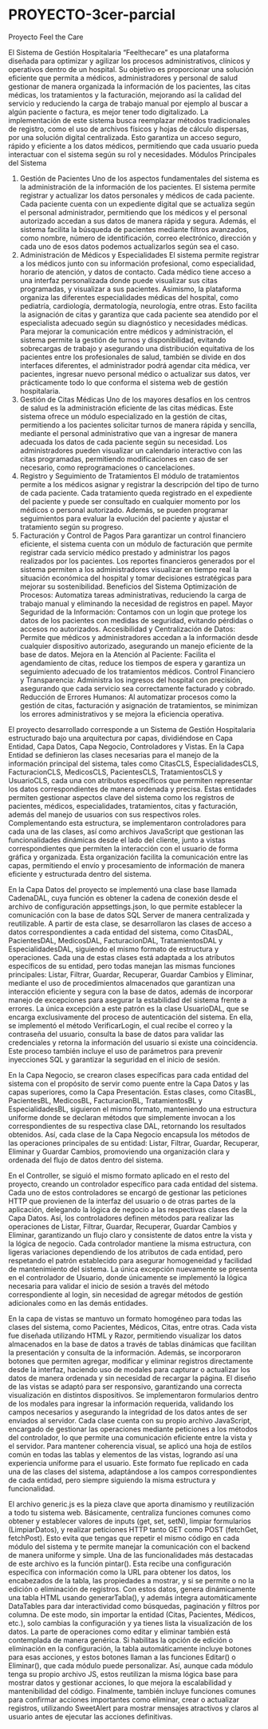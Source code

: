 # PROYECTO-3cer-parcial
Proyecto Feel the Care 

El Sistema de Gestión Hospitalaria “Feelthecare” es una plataforma diseñada para optimizar y agilizar los procesos administrativos, clínicos y operativos dentro de un hospital. Su objetivo es proporcionar una solución eficiente que permita a médicos, administradores y personal de salud gestionar de manera organizada la información de los pacientes, las citas médicas, los tratamientos y la facturación, mejorando así la calidad del servicio y reduciendo la carga de trabajo manual por ejemplo al buscar a algún paciente o factura, es mejor tener todo digitalizado. La implementación de este sistema busca reemplazar métodos tradicionales de registro, como el uso de archivos físicos y hojas de cálculo dispersas, por una solución digital centralizada. Esto garantiza un acceso seguro, rápido y eficiente a los datos médicos, permitiendo que cada usuario pueda interactuar con el sistema según su rol y necesidades. 
Módulos Principales del Sistema
1. Gestión de Pacientes
Uno de los aspectos fundamentales del sistema es la administración de la información de los pacientes. El sistema permite registrar y actualizar los datos personales y médicos de cada paciente. Cada paciente cuenta con un expediente digital que se actualiza según el personal administrador, permitiendo que los médicos y el personal autorizado accedan a sus datos de manera rápida y segura. Además, el sistema facilita la búsqueda de pacientes mediante filtros avanzados, como nombre, número de identificación, correo electrónico, dirección y cada uno de esos datos podemos actualizarlos según sea el caso.
2. Administración de Médicos y Especialidades
El sistema permite registrar a los médicos junto con su información profesional, como especialidad, horario de atención, y datos de contacto. Cada médico tiene acceso a una interfaz personalizada donde puede visualizar sus citas programadas, y visualizar a sus pacientes.
Asimismo, la plataforma organiza las diferentes especialidades médicas del hospital, como pediatría, cardiología, dermatología, neurología, entre otras. Esto facilita la asignación de citas y garantiza que cada paciente sea atendido por el especialista adecuado según su diagnóstico y necesidades médicas.
Para mejorar la comunicación entre médicos y administración, el sistema permite la gestión de turnos y disponibilidad, evitando sobrecargas de trabajo y asegurando una distribución equitativa de los pacientes entre los profesionales de salud, también se divide en dos interfaces diferentes, el administrador podrá agendar cita médica, ver pacientes, ingresar nuevo personal médico o actualizar sus datos, ver prácticamente todo lo que conforma el sistema web de gestión hospitalaria.
3. Gestión de Citas Médicas
Uno de los mayores desafíos en los centros de salud es la administración eficiente de las citas médicas. Este sistema ofrece un módulo especializado en la gestión de citas, permitiendo a los pacientes solicitar turnos de manera rápida y sencilla, mediante el personal administrativo que van a ingresar de manera adecuada los datos de cada paciente según su necesidad.
Los administradores pueden visualizar un calendario interactivo con las citas programadas, permitiendo modificaciones en caso de ser necesario, como reprogramaciones o cancelaciones. 
4. Registro y Seguimiento de Tratamientos
El módulo de tratamientos permite a los médicos asignar y registrar la descripción del tipo de turno de cada paciente. Cada tratamiento queda registrado en el expediente del paciente y puede ser consultado en cualquier momento por los médicos o personal autorizado. Además, se pueden programar seguimientos para evaluar la evolución del paciente y ajustar el tratamiento según su progreso.
5. Facturación y Control de Pagos
Para garantizar un control financiero eficiente, el sistema cuenta con un módulo de facturación que permite registrar cada servicio médico prestado y administrar los pagos realizados por los pacientes.
Los reportes financieros generados por el sistema permiten a los administradores visualizar en tiempo real la situación económica del hospital y tomar decisiones estratégicas para mejorar su sostenibilidad.
Beneficios del Sistema
Optimización de Procesos: Automatiza tareas administrativas, reduciendo la carga de trabajo manual y eliminando la necesidad de registros en papel.
Mayor Seguridad de la Información: Contamos con un login que protege los datos de los pacientes con medidas de seguridad, evitando pérdidas o accesos no autorizados.
Accesibilidad y Centralización de Datos: Permite que médicos y administradores accedan a la información desde cualquier dispositivo autorizado, asegurando un manejo eficiente de la base de datos.
Mejora en la Atención al Paciente: Facilita el agendamiento de citas, reduce los tiempos de espera y garantiza un seguimiento adecuado de los tratamientos médicos.
Control Financiero y Transparencia: Administra los ingresos del hospital con precisión, asegurando que cada servicio sea correctamente facturado y cobrado.
Reducción de Errores Humanos: Al automatizar procesos como la gestión de citas, facturación y asignación de tratamientos, se minimizan los errores administrativos y se mejora la eficiencia operativa.




El proyecto desarrollado corresponde a un Sistema de Gestión Hospitalaria estructurado bajo una arquitectura por capas, dividiéndose en Capa Entidad, Capa Datos, Capa Negocio, Controladores y Vistas. En la Capa Entidad se definieron las clases necesarias para el manejo de la información principal del sistema, tales como CitasCLS, EspecialidadesCLS, FacturacionCLS, MedicosCLS, PacientesCLS, TratamientosCLS y UsuarioCLS, cada una con atributos específicos que permiten representar los datos correspondientes de manera ordenada y precisa. Estas entidades permiten gestionar aspectos clave del sistema como los registros de pacientes, médicos, especialidades, tratamientos, citas y facturación, además del manejo de usuarios con sus respectivos roles. Complementando esta estructura, se implementaron controladores para cada una de las clases, así como archivos JavaScript que gestionan las funcionalidades dinámicas desde el lado del cliente, junto a vistas correspondientes que permiten la interacción con el usuario de forma gráfica y organizada. Esta organización facilita la comunicación entre las capas, permitiendo el envío y procesamiento de información de manera eficiente y estructurada dentro del sistema.

En la Capa Datos del proyecto se implementó una clase base llamada CadenaDAL, cuya función es obtener la cadena de conexión desde el archivo de configuración appsettings.json, lo que permite establecer la comunicación con la base de datos SQL Server de manera centralizada y reutilizable. A partir de esta clase, se desarrollaron las clases de acceso a datos correspondientes a cada entidad del sistema, como CitasDAL, PacientesDAL, MedicosDAL, FacturacionDAL, TratamientosDAL y EspecialidadesDAL, siguiendo el mismo formato de estructura y operaciones. Cada una de estas clases está adaptada a los atributos específicos de su entidad, pero todas manejan las mismas funciones principales: Listar, Filtrar, Guardar, Recuperar, Guardar Cambios y Eliminar, mediante el uso de procedimientos almacenados que garantizan una interacción eficiente y segura con la base de datos, además de incorporar manejo de excepciones para asegurar la estabilidad del sistema frente a errores.
La única excepción a este patrón es la clase UsuarioDAL, que se encarga exclusivamente del proceso de autenticación del sistema. En ella, se implementó el método VerificarLogin, el cual recibe el correo y la contraseña del usuario, consulta la base de datos para validar las credenciales y retorna la información del usuario si existe una coincidencia. Este proceso también incluye el uso de parámetros para prevenir inyecciones SQL y garantizar la seguridad en el inicio de sesión.

En la Capa Negocio, se crearon clases específicas para cada entidad del sistema con el propósito de servir como puente entre la Capa Datos y las capas superiores, como la Capa Presentación. Estas clases, como CitasBL, PacientesBL, MedicosBL, FacturacionBL, TratamientosBL y EspecialidadesBL, siguieron el mismo formato, manteniendo una estructura uniforme donde se declaran métodos que simplemente invocan a los correspondientes de su respectiva clase DAL, retornando los resultados obtenidos. Así, cada clase de la Capa Negocio encapsula los métodos de las operaciones principales de su entidad: Listar, Filtrar, Guardar, Recuperar, Eliminar y Guardar Cambios, promoviendo una organización clara y ordenada del flujo de datos dentro del sistema.

En el Controller, se siguió el mismo formato aplicado en el resto del proyecto, creando un controlador específico para cada entidad del sistema. Cada uno de estos controladores se encargó de gestionar las peticiones HTTP que provienen de la interfaz del usuario o de otras partes de la aplicación, delegando la lógica de negocio a las respectivas clases de la Capa Datos. Así, los controladores definen métodos para realizar las operaciones de Listar, Filtrar, Guardar, Recuperar, Guardar Cambios y Eliminar, garantizando un flujo claro y consistente de datos entre la vista y la lógica de negocio.
Cada controlador mantiene la misma estructura, con ligeras variaciones dependiendo de los atributos de cada entidad, pero respetando el patrón establecido para asegurar homogeneidad y facilidad de mantenimiento del sistema. La única excepción nuevamente se presenta en el controlador de Usuario, donde únicamente se implementó la lógica necesaria para validar el inicio de sesión a través del método correspondiente al login, sin necesidad de agregar métodos de gestión adicionales como en las demás entidades.

En la capa de vistas se mantuvo un formato homogéneo para todas las clases del sistema, como Pacientes, Médicos, Citas, entre otras. Cada vista fue diseñada utilizando HTML y Razor, permitiendo visualizar los datos almacenados en la base de datos a través de tablas dinámicas que facilitan la presentación y consulta de la información. Además, se incorporaron botones que permiten agregar, modificar y eliminar registros directamente desde la interfaz, haciendo uso de modales para capturar o actualizar los datos de manera ordenada y sin necesidad de recargar la página.
El diseño de las vistas se adaptó para ser responsivo, garantizando una correcta visualización en distintos dispositivos. Se implementaron formularios dentro de los modales para ingresar la información requerida, validando los campos necesarios y asegurando la integridad de los datos antes de ser enviados al servidor. Cada clase cuenta con su propio archivo JavaScript, encargado de gestionar las operaciones mediante peticiones a los métodos del controlador, lo que permite una comunicación eficiente entre la vista y el servidor.
Para mantener coherencia visual, se aplicó una hoja de estilos común en todas las tablas y elementos de las vistas, logrando así una experiencia uniforme para el usuario. Este formato fue replicado en cada una de las clases del sistema, adaptándose a los campos correspondientes de cada entidad, pero siempre siguiendo la misma estructura y funcionalidad.

El archivo generic.js es la pieza clave que aporta dinamismo y reutilización a todo tu sistema web. Básicamente, centraliza funciones comunes como obtener y establecer valores de inputs (get, set, setN), limpiar formularios (LimpiarDatos), y realizar peticiones HTTP tanto GET como POST (fetchGet, fetchPost). Esto evita que tengas que repetir el mismo código en cada módulo del sistema y te permite manejar la comunicación con el backend de manera uniforme y simple.
Una de las funcionalidades más destacadas de este archivo es la función pintar(). Esta recibe una configuración específica con información como la URL para obtener los datos, los encabezados de la tabla, las propiedades a mostrar, y si se permite o no la edición o eliminación de registros. Con estos datos, genera dinámicamente una tabla HTML usando generarTabla(), y además integra automáticamente DataTables para dar interactividad como búsquedas, paginación y filtros por columna. De este modo, sin importar la entidad (Citas, Pacientes, Médicos, etc.), solo cambias la configuración y ya tienes lista la visualización de los datos.
La parte de operaciones como editar y eliminar también está contemplada de manera genérica. Si habilitas la opción de edición o eliminación en la configuración, la tabla automáticamente incluye botones para esas acciones, y estos botones llaman a las funciones Editar() o Eliminar(), que cada módulo puede personalizar. Así, aunque cada módulo tenga su propio archivo JS, estos reutilizan la misma lógica base para mostrar datos y gestionar acciones, lo que mejora la escalabilidad y mantenibilidad del código.
Finalmente, también incluye funciones comunes para confirmar acciones importantes como eliminar, crear o actualizar registros, utilizando SweetAlert para mostrar mensajes atractivos y claros al usuario antes de ejecutar las acciones definitivas.

